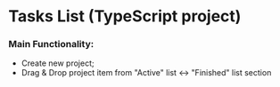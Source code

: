 # Tasks List (TypeScript project)

### Main Functionality:

- Create new project;
- Drag & Drop project item from "Active" list <-> "Finished" list section
